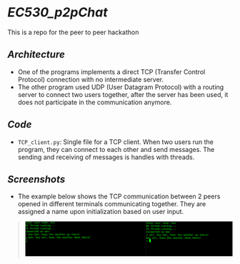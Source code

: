 # *EC530_p2pChat*

This is a repo for the peer to peer hackathon

## *Architecture*
- One of the programs implements a direct TCP (Transfer Control Protocol) connection with no intermediate server.
- The other program used UDP (User Datagram Protocol) with a routing server to connect two users together, after the
server has been used, it does not participate in the communication anymore.

## *Code*
- `TCP_client.py`: Single file for a TCP client. When two users run the program, 
they can connect to each other and send messages. The sending and receiving of messages
is handles with threads.

## *Screenshots*
- The example below shows the TCP communication between 2 peers
opened in different terminals communicating together. They are assigned
a name upon initialization based on user input.
>![Screenshot](./Images/TCP_CONN.png)

